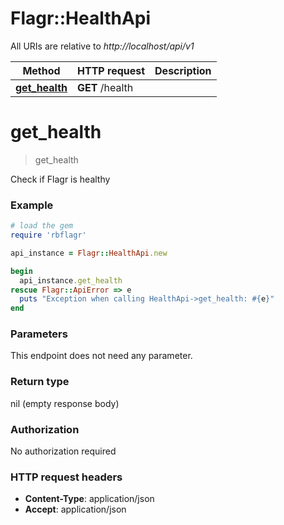 # Flagr::HealthApi

All URIs are relative to *http://localhost/api/v1*

Method | HTTP request | Description
------------- | ------------- | -------------
[**get_health**](HealthApi.md#get_health) | **GET** /health | 


# **get_health**
> get_health



Check if Flagr is healthy

### Example
```ruby
# load the gem
require 'rbflagr'

api_instance = Flagr::HealthApi.new

begin
  api_instance.get_health
rescue Flagr::ApiError => e
  puts "Exception when calling HealthApi->get_health: #{e}"
end
```

### Parameters
This endpoint does not need any parameter.

### Return type

nil (empty response body)

### Authorization

No authorization required

### HTTP request headers

 - **Content-Type**: application/json
 - **Accept**: application/json



